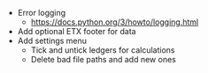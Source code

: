 - Error logging
    - https://docs.python.org/3/howto/logging.html
- Add optional ETX footer for data
- Add settings menu
    - Tick and untick ledgers for calculations
    - Delete bad file paths and add new ones
